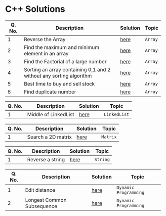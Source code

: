 # C++ Solutions

Q. No. | Description | Solution | Topic
------ | ----------- | -------- | -----
1 | Reverse the Array | [here](https://github.com/mrpkdeveloper/450-DSA-Questions/blob/main/c%2B%2B/array/Reverse%20an%20array) | `Array`
2 | Find the maximum and minimum element in an array | [here](https://github.com/mrpkdeveloper/450-DSA-Questions/blob/main/c%2B%2B/array/max_and_min_in_array.cpp) | `Array`
3 | Find the Factorial of a large number | [here](https://github.com/mrpkdeveloper/450-DSA-Questions/blob/main/c%2B%2B/array/Factorials%20of%20large%20numbers.cpp) | `Array`
4 | Sorting an array containing 0,1 and 2 without any sorting algorithm | [here](https://github.com/mrpkdeveloper/450-DSA-Questions/blob/main/c%2B%2B/array/0%2C1%2C2_sort_array.cpp) | `Array`
5 | Best time to buy and sell stock | [here](https://github.com/mrpkdeveloper/450-DSA-Questions/blob/main/c%2B%2B/array/Best%20Time%20to%20Buy%20and%20Sell%20Stock.cpp) | `Array`
6 | Find duplicate number | [here](https://github.com/mrpkdeveloper/450-DSA-Questions/blob/main/c%2B%2B/array/Find%20the%20Duplicate%20Number(%20through%20Binary%20search).cpp) | `Array`




Q. No. | Description | Solution | Topic
------ | ----------- | -------- | -----
1 | Middle of LinkedList | [here](https://github.com/mrpkdeveloper/450-DSA-Questions/blob/main/c%2B%2B/linkedlist/Middle%20of%20the%20Linked%20List.cpp) | `LinkedList`


Q. No. | Description | Solution | Topic
------ | ----------- | -------- | -----
1 | Search a 2D matrix | [here](https://github.com/mrpkdeveloper/450-DSA-Questions/blob/main/c%2B%2B/matrix/Search%20a%202D%20Matrix.cpp) | `Matrix`


Q. No. | Description | Solution | Topic
------ | ----------- | -------- | -----
1 | Reverse a string | [here](https://github.com/mrpkdeveloper/450-DSA-Questions/blob/main/c%2B%2B/string/Reverse%20String.cpp) | `String`

Q. No. | Description | Solution | Topic
------ | ----------- | -------- | -----
1 | Edit distance | [here](https://github.com/mrpkdeveloper/450-DSA-Questions/blob/main/c%2B%2B/Dynamic%20Programming/Edit%20Distance.cpp) | `Dynamic Programming`
2 | Longest Common Subsequence | [here](https://github.com/mrpkdeveloper/450-DSA-Questions/blob/main/c%2B%2B/Dynamic%20Programming/Longest%20Common%20Subsequence.cpp) | `Dynamic Programming`
